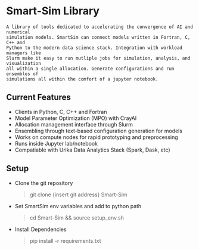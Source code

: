 # Smart-Sim Library

    A library of tools dedicated to accelerating the convergence of AI and numerical
    simulation models. SmartSim can connect models written in Fortran, C, C++ and
    Python to the modern data science stack. Integration with workload managers like
    Slurm make it easy to run mutliple jobs for simulation, analysis, and visualization
    all within a single allocation. Generate configurations and run ensembles of
    simulations all within the comfort of a jupyter notebook.

## Current Features

   - Clients in Python, C, C++ and Fortran
   - Model Parameter Optimization (MPO) with CrayAI
   - Allocation management interface through Slurm
   - Ensembling through text-based configuration generation for models
   - Works on compute nodes for rapid prototyping and preprocessing
   - Runs inside Jupyter lab/notebook
   - Compatiable with Urika Data Analytics Stack (Spark, Dask, etc)

## Setup

   - Clone the git repository
      > git clone {insert git address} Smart-Sim
   - Set SmartSim env variables and add to python path
      > cd Smart-Sim && source setup_env.sh
   - Install Dependencies
      > pip install -r requirements.txt
